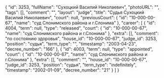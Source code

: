 {
    "id": 3253,
    "fullName": "Сухоцкий Василий Николаевич",
    "photoURL": "",
    "tags": [],
    "comment": "",
    "layout": "judge",
    "title": "Судья Сухоцкий Василий Николаевич",
    "court": null,
    "previousCourt": {
        "id": "10-000-00-67",
        "name": "суд Слонимского района и г.Слонима"
    },
    "career": [
        {
            "id": 4004,
            "term": null,
            "type": "released",
            "court": {
                "id": "10-000-00-67",
                "name": "суд Слонимского района и г.Слонима"
            },
            "extra": [],
            "comment": "по состоянию здоровья",
            "house_id": "10-000-00-67",
            "judge_id": 3253,
            "position": "судья",
            "term_type": "",
            "timestamp": "2003-04-23",
            "decree_number": "166"
        },
        {
            "id": 4003,
            "term": null,
            "type": "appointed",
            "court": {
                "id": "10-000-00-67",
                "name": "суд Слонимского района и г.Слонима"
            },
            "extra": [],
            "comment": "",
            "house_id": "10-000-00-67",
            "judge_id": 3253,
            "position": "судья",
            "term_type": "indefinitely",
            "timestamp": "2002-01-09",
            "decree_number": "21"
        }
    ]
}